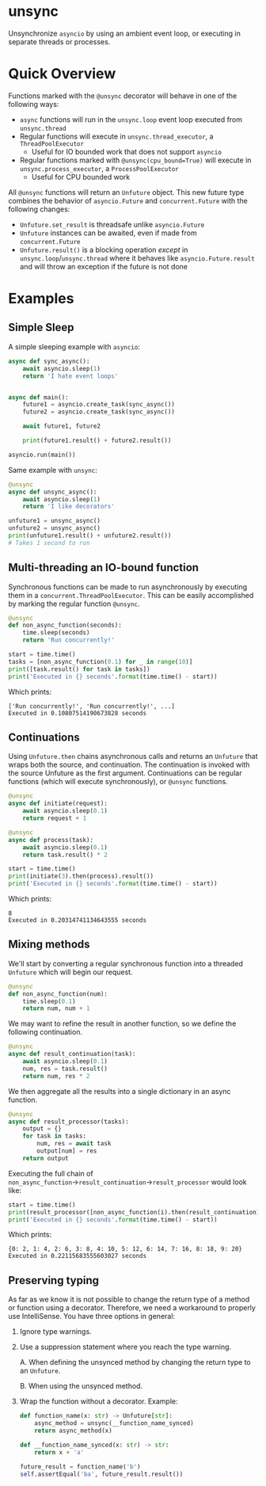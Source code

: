 # unsync
Unsynchronize `asyncio` by using an ambient event loop, or executing in separate threads or processes.

# Quick Overview

Functions marked with the `@unsync` decorator will behave in one of the following ways:
* `async` functions will run in the `unsync.loop` event loop executed from `unsync.thread`
* Regular functions will execute in `unsync.thread_executor`, a `ThreadPoolExecutor`
  * Useful for IO bounded work that does not support `asyncio`
* Regular functions marked with `@unsync(cpu_bound=True)` will execute in `unsync.process_executor`, a `ProcessPoolExecutor`
  * Useful for CPU bounded work

All `@unsync` functions will return an `Unfuture` object.
This new future type combines the behavior of `asyncio.Future` and `concurrent.Future` with the following changes:
* `Unfuture.set_result` is threadsafe unlike `asyncio.Future`
* `Unfuture` instances can be awaited, even if made from `concurrent.Future`
* `Unfuture.result()` is a blocking operation *except* in `unsync.loop`/`unsync.thread` where
    it behaves like `asyncio.Future.result` and will throw an exception if the future is not done

# Examples
## Simple Sleep
A simple sleeping example with `asyncio`:
```python
async def sync_async():
    await asyncio.sleep(1)
    return 'I hate event loops'


async def main():
    future1 = asyncio.create_task(sync_async())
    future2 = asyncio.create_task(sync_async())

    await future1, future2

    print(future1.result() + future2.result())

asyncio.run(main())
```

Same example with `unsync`:
```python
@unsync
async def unsync_async():
    await asyncio.sleep(1)
    return 'I like decorators'

unfuture1 = unsync_async()
unfuture2 = unsync_async()
print(unfuture1.result() + unfuture2.result())
# Takes 1 second to run
```

## Multi-threading an IO-bound function
Synchronous functions can be made to run asynchronously by executing them in a `concurrent.ThreadPoolExecutor`.
This can be easily accomplished by marking the regular function `@unsync`.
```python
@unsync
def non_async_function(seconds):
    time.sleep(seconds)
    return 'Run concurrently!'

start = time.time()
tasks = [non_async_function(0.1) for _ in range(10)]
print([task.result() for task in tasks])
print('Executed in {} seconds'.format(time.time() - start))
```
Which prints:

    ['Run concurrently!', 'Run concurrently!', ...]
    Executed in 0.10807514190673828 seconds

## Continuations
Using `Unfuture.then` chains asynchronous calls and returns an `Unfuture` that wraps both the source, and continuation.
The continuation is invoked with the source Unfuture as the first argument.
Continuations can be regular functions (which will execute synchronously), or `@unsync` functions.
```python
@unsync
async def initiate(request):
    await asyncio.sleep(0.1)
    return request + 1

@unsync
async def process(task):
    await asyncio.sleep(0.1)
    return task.result() * 2

start = time.time()
print(initiate(3).then(process).result())
print('Executed in {} seconds'.format(time.time() - start))
```
Which prints:

    8
    Executed in 0.20314741134643555 seconds

## Mixing methods

We'll start by converting a regular synchronous function into a threaded `Unfuture` which will begin our request.
```python
@unsync
def non_async_function(num):
    time.sleep(0.1)
    return num, num + 1
```
We may want to refine the result in another function, so we define the following continuation.
```python
@unsync
async def result_continuation(task):
    await asyncio.sleep(0.1)
    num, res = task.result()
    return num, res * 2
```
We then aggregate all the results into a single dictionary in an async function.
```python
@unsync
async def result_processor(tasks):
    output = {}
    for task in tasks:
        num, res = await task
        output[num] = res
    return output
```
Executing the full chain of `non_async_function`&rightarrow;`result_continuation`&rightarrow;`result_processor` would look like:
```python
start = time.time()
print(result_processor([non_async_function(i).then(result_continuation) for i in range(10)]).result())
print('Executed in {} seconds'.format(time.time() - start))
```

Which prints:

    {0: 2, 1: 4, 2: 6, 3: 8, 4: 10, 5: 12, 6: 14, 7: 16, 8: 18, 9: 20}
    Executed in 0.22115683555603027 seconds

## Preserving typing
As far as we know it is not possible to change the return type of a method or function using a decorator.
Therefore, we need a workaround to properly use IntelliSense. You have three options in general:

1. Ignore type warnings.
2. Use a suppression statement where you reach the type warning.

    A. When defining the unsynced method by changing the return type to an `Unfuture`.
    
    B. When using the unsynced method.
    
3. Wrap the function without a decorator. Example:
    ```python 
    def function_name(x: str) -> Unfuture[str]:
        async_method = unsync(__function_name_synced)
        return async_method(x)

    def __function_name_synced(x: str) -> str:
        return x + 'a'

    future_result = function_name('b')
    self.assertEqual('ba', future_result.result())
   ```
